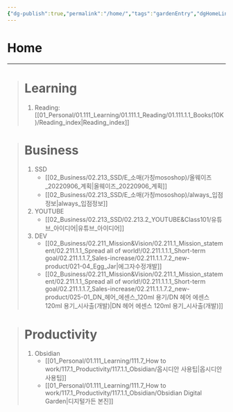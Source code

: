 ```yaml
---
{"dg-publish":true,"permalink":"/home/","tags":"gardenEntry","dgHomeLink":true,"dgPassFrontmatter":false}
---
```


# Home
---

> # Learning
> 	1. Reading: [[01_Personal/01.111_Learning/01.111.1_Reading/01.111.1.1_Books(10K)/Reading_index|Reading_index]]

> # Business
> 	1. SSD
> 		- [[02_Business/02.213_SSD/E_소매(가칭mososhop)/올웨이즈_20220906_계획|올웨이즈_20220906_계획]]
> 		- [[02_Business/02.213_SSD/E_소매(가칭mososhop)/always_입점정보|always_입점정보]]
> 	2. YOUTUBE
> 		- [[02_Business/02.213_SSD/02.213.2_YOUTUBE&Class101/유튜브_아이디어|유튜브_아이디어]]
> 	3. DEV
> 		- [[02_Business/02.211_Mission&Vision/02.211.1_Mission_statement/02.211.1.1_Spread all of world!/02.211.1.1.1_Short-term goal/02.211.1.1.7_Sales-increase/02.211.1.1.7.2_new-product/021-04_Egg_Jar|에그자수정개발]]
> 		- [[02_Business/02.211_Mission&Vision/02.211.1_Mission_statement/02.211.1.1_Spread all of world!/02.211.1.1.1_Short-term goal/02.211.1.1.7_Sales-increase/02.211.1.1.7.2_new-product/025-01_DN_헤어_에센스_120ml 용기/DN 헤어 에센스 120ml 용기_시사출(개발)|DN 헤어 에센스 120ml 용기_시사출(개발)]]

> # Productivity
> 	1. Obsidian
> 		- [[01_Personal/01.111_Learning/111.7_How to work/117.1_Productivity/117.1.1_Obsidian/옵시디안 사용팁|옵시디안 사용팁]]
> 		- [[01_Personal/01.111_Learning/111.7_How to work/117.1_Productivity/117.1.1_Obsidian/Obsidian Digital Garden|디지털가든 본진]]
